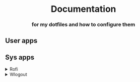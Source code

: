 <h1 align=center>Documentation</h1>
<h3 align=center>for my dotfiles and how to configure them</h3>

## User apps

## Sys apps

<details>
<summary> Rofi </summary>
  Your themes go on `rofi/themes` and your colors in `rofi/colors`
  
  Put the location of the main theme in the `rofi/config.rasi`, i.e:  
  

  ```console
    @theme "~/.config/rofi/themes/nova-dark.rasi"
  ```

  To use your wallpaper, you need to specify the path as well:

  In `rofi/` create a symlink to the wallpaper and name it `.current_wallpaper`.
  
  
  ---
</details>




<details>
<summary> Wlogout </summary>

  How to change the layout?

  Choose your layout between vertical(6x1) and horizontal(3x2).
  
  ```console
  ln -srf <layout>.css ~/.config/wlogout
  ```

  There are two ways you can apply *blur* to Wlogout.
  
  * The simple way:
     
     In your hyprland.conf (or windowsrules.conf), set
    ```console
    layerrule = blur, gtk-layer-shell
    ```


  * The 'hard' way:

     In your wlogout/style.css, you can do
     ```css  
    window {
      background-image: url("/tmp/shot_blurred.png");
      background-repeat: no-repeat;
      background-position: center;
     ```  
     And set up a script like
    ```console
    grim - | convert - -scale 2.5% -resize 4000% /tmp/shot_blurred.png
    ```
    using [grim](https://github.com/emersion/grim).

    This way, whenever you open wlogout, it will take a screenshot and 'blur' it.  
    I've tested and I noticed that it takes too much time to render, prefer method 1.

  ---
</details>
